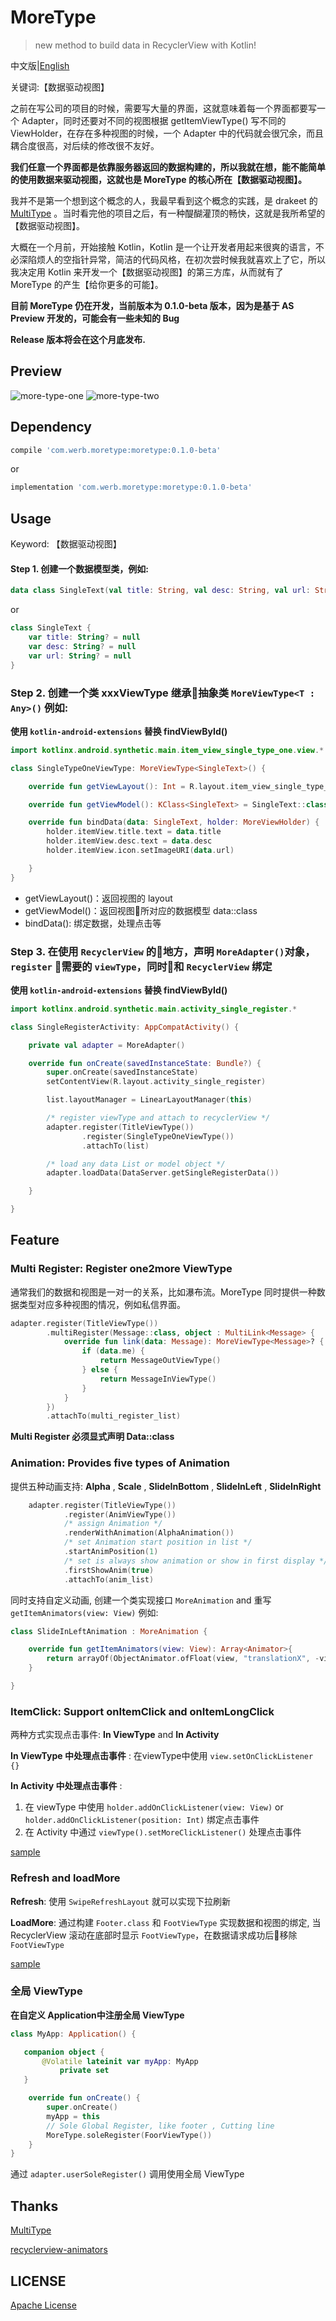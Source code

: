 # MoreType

> new method to build data in RecyclerView with Kotlin!

中文版|[English](https://github.com/Werb/MoreType/blob/master/README.md)

关键词:【数据驱动视图】

之前在写公司的项目的时候，需要写大量的界面，这就意味着每一个界面都要写一个 Adapter，同时还要对不同的视图根据 getItemViewType() 写不同的 ViewHolder，在存在多种视图的时候，一个 Adapter 中的代码就会很冗余，而且耦合度很高，对后续的修改很不友好。

**我们任意一个界面都是依靠服务器返回的数据构建的，所以我就在想，能不能简单的使用数据来驱动视图，这就也是 MoreType 的核心所在【数据驱动视图】。**

我并不是第一个想到这个概念的人，我最早看到这个概念的实践，是 drakeet 的 [MultiType](https://github.com/drakeet/MultiType) 。当时看完他的项目之后，有一种醍醐灌顶的畅快，这就是我所希望的【数据驱动视图】。

大概在一个月前，开始接触 Kotlin，Kotlin 是一个让开发者用起来很爽的语言，不必深陷烦人的空指针异常，简洁的代码风格，在初次尝时候我就喜欢上了它，所以我决定用 Kotlin 来开发一个【数据驱动视图】的第三方库，从而就有了 MoreType 的产生【给你更多的可能】。

**目前 MoreType 仍在开发，当前版本为 0.1.0-beta 版本，因为是基于 AS Preview 开发的，可能会有一些未知的 Bug**

**Release 版本将会在这个月底发布.**

## Preview
![more-type-one](./screenshot/type1.png)
![more-type-two](./screenshot/type2.png)

## Dependency
```gradle
compile 'com.werb.moretype:moretype:0.1.0-beta'
```
or
```gradle
implementation 'com.werb.moretype:moretype:0.1.0-beta'
```

## Usage

Keyword: 【数据驱动视图】

#### Step 1. 创建一个数据模型类，例如:
```kotlin
data class SingleText(val title: String, val desc: String, val url: String)
```
or
```kotlin
class SingleText {
    var title: String? = null
    var desc: String? = null
    var url: String? = null
}
```

### Step 2. 创建一个类 xxxViewType 继承抽象类 `MoreViewType<T : Any>()` 例如:

**使用 `kotlin-android-extensions` 替换 findViewById()**

```kotlin
import kotlinx.android.synthetic.main.item_view_single_type_one.view.*

class SingleTypeOneViewType: MoreViewType<SingleText>() {

    override fun getViewLayout(): Int = R.layout.item_view_single_type_one

    override fun getViewModel(): KClass<SingleText> = SingleText::class

    override fun bindData(data: SingleText, holder: MoreViewHolder) {
        holder.itemView.title.text = data.title
        holder.itemView.desc.text = data.desc
        holder.itemView.icon.setImageURI(data.url)

    }
}
```
* getViewLayout()：返回视图的 layout
* getViewModel()：返回视图所对应的数据模型 data::class
* bindData(): 绑定数据，处理点击等

### Step 3. 在使用 `RecyclerView` 的地方，声明 `MoreAdapter()`对象，`register` 需要的 `viewType`，同时和 `RecyclerView` 绑定

**使用 `kotlin-android-extensions` 替换 findViewById()**

```kotlin
import kotlinx.android.synthetic.main.activity_single_register.*

class SingleRegisterActivity: AppCompatActivity() {

    private val adapter = MoreAdapter()

    override fun onCreate(savedInstanceState: Bundle?) {
        super.onCreate(savedInstanceState)
        setContentView(R.layout.activity_single_register)

        list.layoutManager = LinearLayoutManager(this)

        /* register viewType and attach to recyclerView */
        adapter.register(TitleViewType())
                .register(SingleTypeOneViewType())
                .attachTo(list)

        /* load any data List or model object */
        adapter.loadData(DataServer.getSingleRegisterData())

    }

}
```

## Feature
### Multi Register: Register one2more ViewType

通常我们的数据和视图是一对一的关系，比如瀑布流。MoreType 同时提供一种数据类型对应多种视图的情况，例如私信界面。

```kotlin
adapter.register(TitleViewType())
        .multiRegister(Message::class, object : MultiLink<Message> {
            override fun link(data: Message): MoreViewType<Message>? {
                if (data.me) {
                    return MessageOutViewType()
                } else {
                    return MessageInViewType()
                }
            }
        })
        .attachTo(multi_register_list)
```
**Multi Register 必须显式声明 Data::class**


### Animation: Provides five types of Animation

提供五种动画支持: **Alpha** , **Scale** , **SlideInBottom** , **SlideInLeft** , **SlideInRight**

```Kotlin
    adapter.register(TitleViewType())
            .register(AnimViewType())
            /* assign Animation */
            .renderWithAnimation(AlphaAnimation())
            /* set Animation start position in list */
            .startAnimPosition(1)
            /* set is always show animation or show in first display */
            .firstShowAnim(true)
            .attachTo(anim_list)
```

同时支持自定义动画, 创建一个类实现接口 `MoreAnimation` and 重写 `getItemAnimators(view: View)` 例如:
```kotlin
class SlideInLeftAnimation : MoreAnimation {

    override fun getItemAnimators(view: View): Array<Animator>{
        return arrayOf(ObjectAnimator.ofFloat(view, "translationX", -view.rootView.width.toFloat(), 0f))
    }

}
```

### ItemClick: Support onItemClick and onItemLongClick

两种方式实现点击事件: **In ViewType** and **In Activity**

**In ViewType 中处理点击事件** : 在viewType中使用 `view.setOnClickListener {}` 

**In Activity 中处理点击事件** :
1. 在 viewType 中使用 `holder.addOnClickListener(view: View)` or `holder.addOnClickListener(position: Int)` 绑定点击事件
2. 在 Activity 中通过 `viewType().setMoreClickListener()` 处理点击事件

[sample](https://github.com/Werb/MoreType/tree/master/app/src/main/java/com/werb/moretype/click)

### Refresh and loadMore
**Refresh**: 使用 `SwipeRefreshLayout` 就可以实现下拉刷新

**LoadMore**: 通过构建 `Footer.class` 和 `FootViewType` 实现数据和视图的绑定, 当 RecyclerView 滚动在底部时显示 `FootViewType`，在数据请求成功后移除 `FootViewType`

[sample](https://github.com/Werb/MoreType/blob/master/app/src/main/java/com/werb/moretype/complete/CompleteActivity.kt)

### 全局 ViewType
**在自定义 Application中注册全局 ViewType**
```kotlin
class MyApp: Application() {

   companion object {
       @Volatile lateinit var myApp: MyApp
           private set
   }

    override fun onCreate() {
        super.onCreate()
        myApp = this
        // Sole Global Register, like footer , Cutting line
        MoreType.soleRegister(FoorViewType())
    }
}
```

通过 `adapter.userSoleRegister()` 调用使用全局 ViewType

## Thanks
[MultiType](https://github.com/drakeet/MultiType)

[recyclerview-animators](https://github.com/wasabeef/recyclerview-animators)

## LICENSE
[Apache License](./LICENSE)



